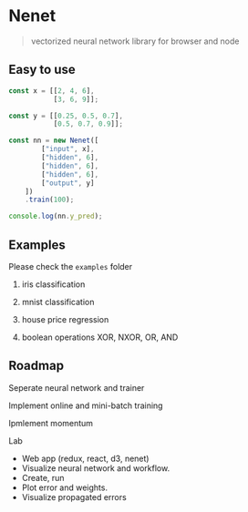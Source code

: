 # Nenet
> vectorized neural network library for browser and node

## Easy to use

```js
const x = [[2, 4, 6], 
           [3, 6, 9]];

const y = [[0.25, 0.5, 0.7], 
           [0.5, 0.7, 0.9]];

const nn = new Nenet([
		["input", x],
		["hidden", 6],
		["hidden", 6],
		["hidden", 6],
		["output", y]
	])
	.train(100);

console.log(nn.y_pred);
```

## Examples

Please check the `examples` folder

1. iris classification

2. mnist classification

3. house price regression

4. boolean operations XOR, NXOR, OR, AND

## Roadmap

Seperate neural network and trainer

Implement online and mini-batch training 

Ipmlement momentum

Lab
- Web app (redux, react, d3, nenet)
- Visualize neural network and workflow.
- Create, run 
- Plot error and weights.
- Visualize propagated errors